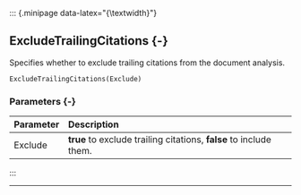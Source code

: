 ::: {.minipage data-latex="{\textwidth}"}
## ExcludeTrailingCitations {-}

Specifies whether to exclude trailing citations from the document analysis.

```{sql}
ExcludeTrailingCitations(Exclude)
```

### Parameters {-}

**Parameter** | **Description**
| :-- | :-- |
Exclude | **true** to exclude trailing citations, **false** to include them.
:::

***